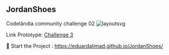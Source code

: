 ## JordanShoes
Codelândia community challenge 02
![layoutsvg](https://user-images.githubusercontent.com/99693673/212973668-4bc3c3b4-9811-4245-a697-202d4099934e.svg)




Link Prototype: [Challenge 3](https://www.figma.com/file/Yb9IBH56g7T1hdIyZ3BMNO/Desafios---Codel%C3%A2ndia?node-id=0%3A1)

 🚀 Start the Project : https://eduardalimad.github.io/JordanShoes/
